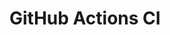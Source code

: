 # GitHub Actions CI


















































































































































































































































































































































































































































































































































































